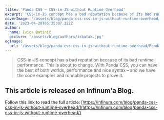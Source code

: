 ```yaml
---
title: 'Panda CSS – CSS-in-JS without Runtime Overhead'
excerpt: 'CSS-in-JS concept has a bad reputation because of its bad runtime performance. This is about to change. With Panda CSS, you can have the best of both worlds, performance and nice syntax – and we have the code examples and runnable projects to prove it.'
coverImage: '/assets/blog/panda-css-css-in-js-without-runtime-overhead/Panda-JavaScript-HERO-img-min.jpg'
date: '2023-04-20T05:35:07.322Z'
author:
  name: Ivica Batinić
  picture: '/assets/blog/authors/isbatak.jpg'
ogImage:
  url: '/assets/blog/panda-css-css-in-js-without-runtime-overhead/Panda-JavaScript-HERO-img-min.jpg'
---
```


> CSS-in-JS concept has a bad reputation because of its bad runtime performance. This is about to change. With Panda CSS, you can have the best of both worlds, performance and nice syntax – and we have the code examples and runnable projects to prove it.

## This article is released on Infinum'a Blog.

Follow this link to read the full article: [https://infinum.com/blog/panda-css-css-in-js-without-runtime-overhead/](https://infinum.com/blog/panda-css-css-in-js-without-runtime-overhead/)
